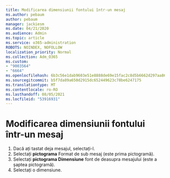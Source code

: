 ```yaml
---
title: Modificarea dimensiunii fontului într-un mesaj
ms.author: pebaum
author: pebaum
manager: jackiesm
ms.date: 04/21/2020
ms.audience: Admin
ms.topic: article
ms.service: o365-administration
ROBOTS: NOINDEX, NOFOLLOW
localization_priority: Normal
ms.collection: Adm_O365
ms.custom:
- "9003564"
- "6664"
ms.openlocfilehash: 6b3c56e1dab9603e51e8888de69e15fac2c8d5b6662d297aa86eb714978c05e7
ms.sourcegitcommit: b5f7da89a650d2915dc652449623c78be6247175
ms.translationtype: MT
ms.contentlocale: ro-RO
ms.lasthandoff: 08/05/2021
ms.locfileid: "53916931"
---
```

# <a name="change-the-font-size-in-a-message"></a>Modificarea dimensiunii fontului într-un mesaj

1. Dacă ați tastat deja mesajul, selectați-l.
2. Selectați  **pictograma** Format de sub mesaj (este prima pictogramă).
3. Selectați  **pictograma Dimensiune**  font de deasupra mesajului (este a șaptea pictogramă).
4. Selectați o dimensiune.
